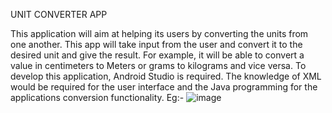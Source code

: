 UNIT CONVERTER APP

This application will aim at helping its users by converting the units from one another. This app will take input from the user and convert it to the desired unit and give the result. For example, it will be able to convert a value in centimeters to Meters or grams to kilograms and vice versa. To develop this application, Android Studio is required. The knowledge of XML would be required for the user interface and the Java programming for the applications conversion functionality.
Eg:-
![image](https://github.com/user-attachments/assets/47507551-63b1-44ea-8933-54b524170f50)




